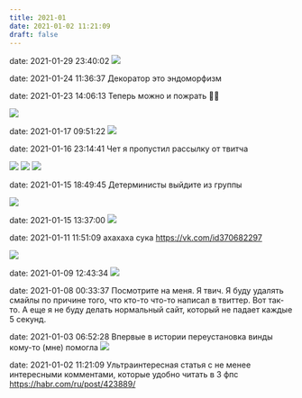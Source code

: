 ```yaml
---
title: 2021-01
date: 2021-01-02 11:21:09
draft: false
---
```


date: 2021-01-29 23:40:02
![](/img/vk/rRz4eJBTkow.jpg)

date: 2021-01-24 11:36:37
Декоратор это эндоморфизм

date: 2021-01-23 14:06:13
Теперь можно и пожрать 👌🏻

![](/img/vk/nFvfC7nknN4.jpg)

date: 2021-01-17 09:51:22
![](/img/vk/JHbjcfeMtR8.jpg)

date: 2021-01-16 23:14:41
Чет я пропустил рассылку от твитча

![](/img/vk/Q4AmEiKGNm4.jpg)
![](/img/vk/_F-eZeCsD1Y.jpg)
![](/img/vk/Tz97Dqxdlhg.jpg)

date: 2021-01-15 18:49:45
Детерминисты выйдите из группы

![](/img/vk/8S-kLNDZK3Y.jpg)

date: 2021-01-15 13:37:00
![](/img/vk/Yr2bffimuGk.jpg)

date: 2021-01-11 11:51:09
ахахаха сука
https://vk.com/id370682297

![](/img/vk/GAke1qXhZng.jpg)

date: 2021-01-09 12:43:34
![](/img/vk/wmHDLmFEbzM.jpg)

date: 2021-01-08 00:33:37
Посмотрите на меня. Я твич. Я буду удалять смайлы по причине того, что кто-то что-то написал в твиттер. Вот так-то. А еще я не буду делать нормальный сайт, который не падает каждые 5 секунд.

date: 2021-01-03 06:52:28
Впервые в истории переустановка винды кому-то (мне) помогла
![](/img/vk/hQkQSSpFQWI.jpg)

date: 2021-01-02 11:21:09
Ультраинтересная статья с не менее интересными комментами, которые удобно читать в 3 фпс
https://habr.com/ru/post/423889/
